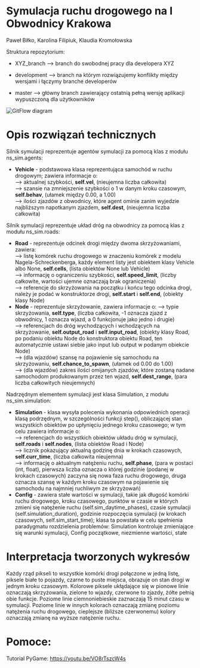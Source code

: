 # Symulacja ruchu drogowego na I Obwodnicy Krakowa

Paweł Biłko, Karolina Filipiuk, Klaudia Kromołowska

Struktura repozytorium:

- XYZ_branch  --> branch do swobodnej pracy dla developera XYZ

- development --> branch na którym rozwiązujemy konflikty między wersjami i łączymy branche developerów

- master      --> główny branch zawierający ostatnią pełną wersję aplikacji wypuszczoną dla użytkowników

![GitFlow diagram](https://www.researchgate.net/profile/Stephan_Krusche/publication/262450959/figure/fig6/AS:668360731811856@1536361024747/Simplified-version-of-the-gitflow-branching-model-adapted-from-8.png)

# Opis rozwiązań technicznych
Silnik symulacji reprezentuje agentów symulacji za pomocą klas z modułu ns_sim.agents:  
- **Vehicle** - podstawowa klasa reprezentująca samochód w ruchu drogowym; zawiera informacje o:  
          --> aktualnej szybkości, **self.vel**, (nieujemna liczba całkowita)  
          --> szansie na zmniejszenie szybkości o 1 w danym kroku czasowym, **self.behav**, (ułamek między 0.00, a 1.00)  
          --> ilości zjazdów z obwodnicy, które agent ominie zanim wyjedzie najbliższym napotkanym zjazdem, **self.dest**, (nieujemna liczba całkowita)  
          
Silnik symulacji reprezentuje układ dróg na obwodnicy za pomocą klas z modułu ns_sim.roads:  
- **Road** - reprezentuje odcinek drogi między dwoma skrzyżowaniami, zawiera:   
       --> listę komórek ruchu drogowego w znaczeniu komórek z modelu Nagela-Schreckenberga, każdy element listy jest obiektem klasy Vehicle albo None, **self.cells**, (lista obiektów None lub Vehicle)  
       --> informację o ograniczeniu szybkości, **self.speed_limit**, (liczby całkowite, wartości ujemne oznaczają brak ograniczenia)  
       --> referencje do skrzyżowania na początku i końcu tego odcinka drogi, należy je podać w konstruktorze drogi, **self.start** i **self.end**, (obiekty klasy Node)      
- **Node** - reprezentuje skrzyżowanie, zawiera informacje o:
       --> typie skrzyżowania, **self.type**, (liczba całkowita, -1 oznacza zjazd z obwodnicy, 1 oznacza wjazd, a 0 funkcjonuje jako jedno i drugie)  
       --> referencjach do dróg wychodzących i wchodzących na skrzyżowanie, **self.output_road** i **self.input_road**, (obiekty klasy  Road, po podaniu obiektu Node do konstruktora obiektu Road, ten automatycznie ustawi siebie jako input lub output w podanym obiekcie Node)  
       --> (dla wjazdów) szansę na pojawienie się samochodu na skrzyżowaniu, **self.chance_to_spawn**, (ułamek od 0.00 do 1.00)  
       --> (dla wjazdów) zakres ilości omijanych zjazdów, które zostaną nadane samochodom produkowanym przez ten wjazd, **self.dest_range**, (para liczba całkowitych nieujemnych)  

Nadrzędnym elementem symulacji jest klasa Simulation, z modułu ns_sim.simulation:  
- **Simulation** - klasa wysyła polecenia wykonania odpowiednich operacji klasą podrzędnym, w szczególności funkcji step(), obliczającej stan wszystkich obiektów po upłynięciu jednego kroku czasowego; w tym celu zawiera informacje o:  
             --> referencjach do wszystkich obiektów układu dróg w symulacji, **self.roads** i **self.nodes**, (lista obiektów Road i Node)  
             --> licznik pokazujący aktualną godzinę dnia w krokach czasowych, **self.curr_time**, (liczba całkowita nieujemna)  
             --> informację o aktualnym natężeniu ruchu, **self.phase**, (para w postaci (int, float), pierwsza liczba oznacza o której godzinie (podanej w krokach czasowych) zaczyna się nowa faza ruchu drogowego, druga oznacza szansę w każdym kroku czasowym na pojawienie się samochodu na najmniej ruchliwym ze skrzyżowań)    
- **Config** - zawiera stałe wartości w symulacji, takie jak długość komórki ruchu drogowego, kroku czasowego, punktów w czasie w których zmieni się natężenie ruchu (self.sim_daytime_phases), czasie symulacji (self.simulation_duration), godzinie rozpoczęcia symulacji (w krokach czasowych, self.sim_start_time); klasa ta powstała w celu spełnienia paradygmatu rozdzielenia problemów: Simulation kontroluje zmieniające się warunki symulacji, Config początkowe, niezmienne wartości, stałe

# Interpretacja tworzonych wykresów
Każdy rząd pikseli to wszystkie komórki drogi połączone w jedną listę, piksele białe to pojazdy, czarne to puste miejsca, obrazuje on stan drogi w jednym kroku czasowym.
Kolorowe piksele ukłądające się w pionowe linie oznaczają skrzyżowania, zielone to wjazdy, czerwone to zjazdy, żółte pełnią obie funkcje.
Poziome linie ciemnoniebieskie zaznaczają 15 minut czasu w symulacji.
Poziome linie w innych kolorach oznaczają zmianę poziomu natężenia ruchu drogowego, cieplejsze (bliższe czerwonemu) kolory oznaczają zmianę na wyższe natężenie ruchu.

# Pomoce:

Tutorial PyGame:
https://youtu.be/VO8rTszcW4s
